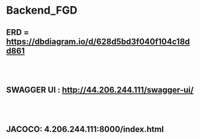 # Backend_FGD

## ERD = https://dbdiagram.io/d/628d5bd3f040f104c18dd861

<br/> <br/>


## SWAGGER  UI : http://44.206.244.111/swagger-ui/

<br/> <br/>

## JACOCO: 4.206.244.111:8000/index.html


